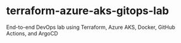 # terraform-azure-aks-gitops-lab
End-to-end DevOps lab using Terraform, Azure AKS, Docker, GitHub Actions, and ArgoCD

